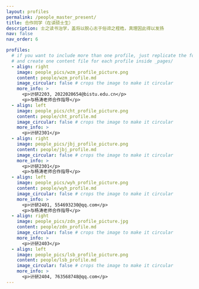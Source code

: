 ```yaml
---
layout: profiles
permalink: /people_master_present/
title: 合作同学（在读硕士生）
description: 士之读书治学，盖将以脱心志于俗谛之桎梏，真理因此得以发扬
nav: false
nav_order: 6

profiles:
  # if you want to include more than one profile, just replicate the following block
  # and create one content file for each profile inside _pages/
  - align: right
    image: people_pics/wzm_profile_picture.png
    content: people/wzm_profile.md
    image_circular: false # crops the image to make it circular
    more_info: >
      <p>计研2203, 2022020654@bistu.edu.cn</p>
      <p>与杨涛老师合作指导</p>
  - align: left
    image: people_pics/cht_profile_picture.png
    content: people/cht_profile.md
    image_circular: false # crops the image to make it circular
    more_info: >
      <p>计研2301</p>
  - align: right
    image: people_pics/jbj_profile_picture.png
    content: people/jbj_profile.md
    image_circular: false # crops the image to make it circular
    more_info: >
      <p>计研2301</p>
      <p>与杨涛老师合作指导</p>
  - align: left
    image: people_pics/wyh_profile_picture.png
    content: people/wyh_profile.md
    image_circular: false # crops the image to make it circular
    more_info: >
      <p>计研2401, 554693230@qq.com</p>
      <p>与杨涛老师合作指导</p>
  - align: right
    image: people_pics/zdn_profile_picture.jpg
    content: people/zdn_profile.md
    image_circular: false # crops the image to make it circular
    more_info: >
      <p>计研2403</p>
  - align: left
    image: people_pics/lsb_profile_picture.png
    content: people/lsb_profile.md
    image_circular: false # crops the image to make it circular
    more_info: >
      <p>计研2404, 763568748@qq.com</p>
---
```

